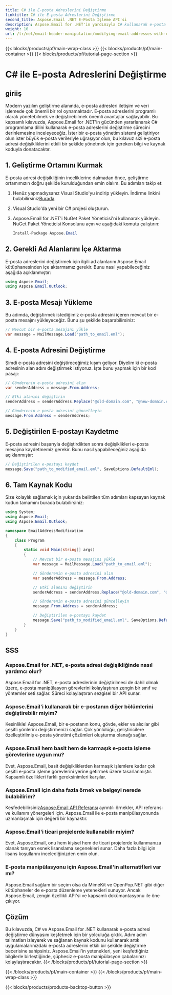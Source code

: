 ```yaml
---
title: C# ile E-posta Adreslerini Değiştirme
linktitle: C# ile E-posta Adreslerini Değiştirme
second_title: Aspose.Email .NET E-Posta İşleme API'si
description: Aspose.Email for .NET'in yardımıyla C# kullanarak e-posta adreslerini nasıl değiştireceğinizi öğrenin. E-posta adreslerini etkili bir şekilde yönetmek için bu adım adım kılavuzu izleyin.
weight: 10
url: /tr/net/email-header-manipulation/modifying-email-addresses-with-csharp/
---
```


{{< blocks/products/pf/main-wrap-class >}}
{{< blocks/products/pf/main-container >}}
{{< blocks/products/pf/tutorial-page-section >}}

# C# ile E-posta Adreslerini Değiştirme


## giriiş

Modern yazılım geliştirme alanında, e-posta adresleri iletişim ve veri işlemede çok önemli bir rol oynamaktadır. E-posta adreslerini programlı olarak yönetebilmek ve değiştirebilmek önemli avantajlar sağlayabilir. Bu kapsamlı kılavuzda, Aspose.Email for .NET'in gücünden yararlanarak C# programlama dilini kullanarak e-posta adreslerini değiştirme sürecini derinlemesine inceleyeceğiz. İster bir e-posta yönetim sistemi geliştiriyor olun ister büyük e-posta verileriyle uğraşıyor olun, bu kılavuz sizi e-posta adresi değişikliklerini etkili bir şekilde yönetmek için gereken bilgi ve kaynak koduyla donatacaktır.


## 1. Geliştirme Ortamını Kurmak

E-posta adresi değişikliğinin inceliklerine dalmadan önce, geliştirme ortamımızın doğru şekilde kurulduğundan emin olalım. Bu adımları takip et:

1.  Henüz yapmadıysanız Visual Studio'yu indirip yükleyin. İndirme linkini bulabilirsiniz[Burada](https://visualstudio.microsoft.com/downloads/).

2. Visual Studio'da yeni bir C# projesi oluşturun.

3. Aspose.Email for .NET'i NuGet Paket Yöneticisi'ni kullanarak yükleyin. NuGet Paket Yöneticisi Konsolunu açın ve aşağıdaki komutu çalıştırın:
   
   ```csharp
   Install-Package Aspose.Email
   ```

## 2. Gerekli Ad Alanlarını İçe Aktarma

E-posta adreslerini değiştirmek için ilgili ad alanlarını Aspose.Email kütüphanesinden içe aktarmamız gerekir. Bunu nasıl yapabileceğiniz aşağıda açıklanmıştır:

```csharp
using Aspose.Email;
using Aspose.Email.Outlook;
```

## 3. E-posta Mesajı Yükleme

Bu adımda, değiştirmek istediğimiz e-posta adresini içeren mevcut bir e-posta mesajını yükleyeceğiz. Bunu şu şekilde başarabilirsiniz:

```csharp
// Mevcut bir e-posta mesajını yükle
var message = MailMessage.Load("path_to_email.eml");
```

## 4. E-posta Adresini Değiştirme

Şimdi e-posta adresini değiştireceğimiz kısım geliyor. Diyelim ki e-posta adresinin alan adını değiştirmek istiyoruz. İşte bunu yapmak için bir kod pasajı:

```csharp
// Gönderenin e-posta adresini alın
var senderAddress = message.From.Address;

// Etki alanını değiştirin
senderAddress = senderAddress.Replace("@old-domain.com", "@new-domain.com");

// Gönderenin e-posta adresini güncelleyin
message.From.Address = senderAddress;
```

## 5. Değiştirilen E-postayı Kaydetme

E-posta adresini başarıyla değiştirdikten sonra değişiklikleri e-posta mesajına kaydetmemiz gerekir. Bunu nasıl yapabileceğiniz aşağıda açıklanmıştır:

```csharp
// Değiştirilen e-postayı kaydet
message.Save("path_to_modified_email.eml", SaveOptions.DefaultEml);
```

## 6. Tam Kaynak Kodu

Size kolaylık sağlamak için yukarıda belirtilen tüm adımları kapsayan kaynak kodun tamamını burada bulabilirsiniz:

```csharp
using System;
using Aspose.Email;
using Aspose.Email.Outlook;

namespace EmailAddressModification
{
    class Program
    {
        static void Main(string[] args)
        {
            // Mevcut bir e-posta mesajını yükle
            var message = MailMessage.Load("path_to_email.eml");

            // Gönderenin e-posta adresini alın
            var senderAddress = message.From.Address;

            // Etki alanını değiştirin
            senderAddress = senderAddress.Replace("@old-domain.com", "@new-domain.com");

            // Gönderenin e-posta adresini güncelleyin
            message.From.Address = senderAddress;

            // Değiştirilen e-postayı kaydet
            message.Save("path_to_modified_email.eml", SaveOptions.DefaultEml);
        }
    }
}
```

## SSS

### Aspose.Email for .NET, e-posta adresi değişikliğinde nasıl yardımcı olur?

Aspose.Email for .NET, e-posta adreslerinin değiştirilmesi de dahil olmak üzere, e-posta manipülasyon görevlerini kolaylaştıran zengin bir sınıf ve yöntemler seti sağlar. Süreci kolaylaştıran sezgisel bir API sunar.

### Aspose.Email'i kullanarak bir e-postanın diğer bölümlerini değiştirebilir miyim?

Kesinlikle! Aspose.Email, bir e-postanın konu, gövde, ekler ve alıcılar gibi çeşitli yönlerini değiştirmenizi sağlar. Çok yönlülüğü, geliştiricilere özelleştirilmiş e-posta yönetimi çözümleri oluşturma olanağı sağlar.

### Aspose.Email hem basit hem de karmaşık e-posta işleme görevlerine uygun mu?

Evet, Aspose.Email, basit değişikliklerden karmaşık işlemlere kadar çok çeşitli e-posta işleme görevlerini yerine getirmek üzere tasarlanmıştır. Kapsamlı özellikleri farklı gereksinimleri karşılar.

### Aspose.Email için daha fazla örnek ve belgeyi nerede bulabilirim?

Keşfedebilirsiniz[Aspose.Email API Referansı](https://reference.aspose.com/email/net/) ayrıntılı örnekler, API referansı ve kullanım yönergeleri için. Aspose.Email ile e-posta manipülasyonunda uzmanlaşmak için değerli bir kaynaktır.

### Aspose.Email'i ticari projelerde kullanabilir miyim?

Evet, Aspose.Email, onu hem kişisel hem de ticari projelerde kullanmanıza olanak tanıyan esnek lisanslama seçenekleri sunar. Daha fazla bilgi için lisans koşullarını incelediğinizden emin olun.

### E-posta manipülasyonu için Aspose.Email'in alternatifleri var mı?

Aspose.Email sağlam bir seçim olsa da MimeKit ve OpenPop.NET gibi diğer kütüphaneler de e-posta düzenleme yetenekleri sunuyor. Ancak Aspose.Email, zengin özellikli API'si ve kapsamlı dokümantasyonu ile öne çıkıyor.

## Çözüm

Bu kılavuzda, C# ve Aspose.Email for .NET kullanarak e-posta adresi değiştirme dünyasını keşfetmek için bir yolculuğa çıktık. Adım adım talimatları izleyerek ve sağlanan kaynak kodunu kullanarak artık uygulamalarınızdaki e-posta adreslerini etkili bir şekilde değiştirme becerisine sahipsiniz. Aspose.Email'in yetenekleri, yeni keşfettiğiniz bilgilerle birleştiğinde, şüphesiz e-posta manipülasyon çabalarınızı kolaylaştıracaktır.
{{< /blocks/products/pf/tutorial-page-section >}}

{{< /blocks/products/pf/main-container >}}
{{< /blocks/products/pf/main-wrap-class >}}

{{< blocks/products/products-backtop-button >}}
